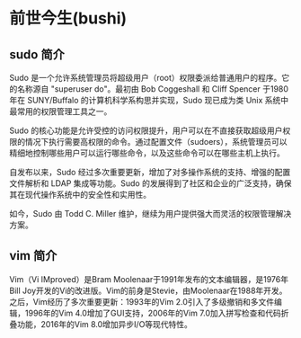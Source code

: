 # 前世今生(bushi)

## sudo 简介

Sudo 是一个允许系统管理员将超级用户（root）权限委派给普通用户的程序。它的名称源自 "superuser do"。最初由 Bob Coggeshall 和 Cliff Spencer 于1980年在 SUNY/Buffalo 的计算机科学系构思并实现，Sudo 现已成为类 Unix 系统中最常用的权限管理工具之一。

Sudo 的核心功能是允许受控的访问权限提升，用户可以在不直接获取超级用户权限的情况下执行需要高权限的命令。通过配置文件（sudoers），系统管理员可以精细地控制哪些用户可以运行哪些命令，以及这些命令可以在哪些主机上执行。

自发布以来，Sudo 经过多次重要更新，增加了对多操作系统的支持、增强的配置文件解析和 LDAP 集成等功能。Sudo 的发展得到了社区和企业的广泛支持，确保其在现代操作系统中的安全性和实用性。

如今，Sudo 由 Todd C. Miller 维护，继续为用户提供强大而灵活的权限管理解决方案。

## vim 简介

Vim（Vi IMproved）是Bram Moolenaar于1991年发布的文本编辑器，是1976年Bill Joy开发的Vi的改进版。Vim的前身是Stevie，由Moolenaar在1988年开发。之后，Vim经历了多次重要更新：1993年的Vim 2.0引入了多级撤销和多文件编辑，1996年的Vim 4.0增加了GUI支持，2006年的Vim 7.0加入拼写检查和代码折叠功能，2016年的Vim 8.0增加异步I/O等现代特性。
